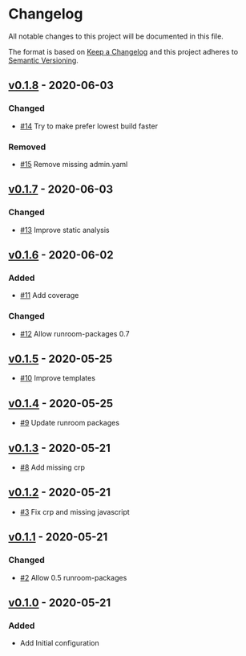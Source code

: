 # Changelog

All notable changes to this project will be documented in this file.

The format is based on [Keep a Changelog](http://keepachangelog.com/en/1.0.0/)
and this project adheres to [Semantic Versioning](http://semver.org/spec/v2.0.0.html).

<!-- changelog-linker -->

## [v0.1.8] - 2020-06-03

### Changed

- [#14] Try to make prefer lowest build faster

### Removed

- [#15] Remove missing admin.yaml

## [v0.1.7] - 2020-06-03

### Changed

- [#13] Improve static analysis

## [v0.1.6] - 2020-06-02

### Added

- [#11] Add coverage

### Changed

- [#12] Allow runroom-packages 0.7

## [v0.1.5] - 2020-05-25

- [#10] Improve templates

## [v0.1.4] - 2020-05-25

- [#9] Update runroom packages

## [v0.1.3] - 2020-05-21

- [#8] Add missing crp

## [v0.1.2] - 2020-05-21

- [#3] Fix crp and missing javascript

## [v0.1.1] - 2020-05-21

### Changed

- [#2] Allow 0.5 runroom-packages

## [v0.1.0] - 2020-05-21

### Added

- Add Initial configuration

[v0.1.0]: https://github.com/Runroom/SamplesBundle/compare/0.1.0...v0.1.0
[#2]: https://github.com/Runroom/SamplesBundle/pull/2
[#3]: https://github.com/Runroom/SamplesBundle/pull/3
[v0.1.1]: https://github.com/Runroom/SamplesBundle/compare/v0.1.0...v0.1.1
[#8]: https://github.com/Runroom/SamplesBundle/pull/8
[v0.1.2]: https://github.com/Runroom/SamplesBundle/compare/v0.1.1...v0.1.2
[#9]: https://github.com/Runroom/SamplesBundle/pull/9
[v0.1.4]: https://github.com/Runroom/SamplesBundle/compare/v0.1.3...v0.1.4
[v0.1.3]: https://github.com/Runroom/SamplesBundle/compare/v0.1.2...v0.1.3
[#10]: https://github.com/Runroom/SamplesBundle/pull/10
[v0.1.5]: https://github.com/Runroom/SamplesBundle/compare/v0.1.4...v0.1.5
[#12]: https://github.com/Runroom/SamplesBundle/pull/12
[#11]: https://github.com/Runroom/SamplesBundle/pull/11
[v0.1.6]: https://github.com/Runroom/SamplesBundle/compare/v0.1.5...v0.1.6
[#13]: https://github.com/Runroom/SamplesBundle/pull/13
[v0.1.7]: https://github.com/Runroom/SamplesBundle/compare/v0.1.6...v0.1.7
[#15]: https://github.com/Runroom/SamplesBundle/pull/15
[#14]: https://github.com/Runroom/SamplesBundle/pull/14
[v0.1.8]: https://github.com/Runroom/SamplesBundle/compare/v0.1.7...v0.1.8
